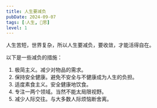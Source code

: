 ```yaml
---
title: 人生要减负
pubDate: 2024-09-07
tags: [💧人生, 🤔思]
level: 1
---
```


人生苦短，世界复杂，所以人生要减负，要收敛，才能活得自在。

以下是一些减负的措施：

1. 极简主义。减少对物品的需求。
2. 保持安全健康。避免不安全与不健康成为人生的负担。
3. 适度素食主义。安全健康地饮食。
4. 专注一两个领域。当然不能太局限视野。
5. 减少人际交往。与大多数人际烦恼断舍离。
